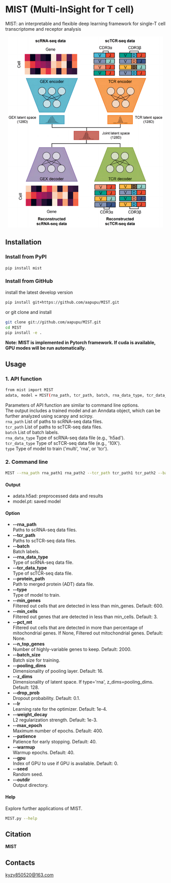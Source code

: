 # MIST (Multi-InSight for T cell)
MIST: an interpretable and flexible deep learning framework for single-T cell transcriptome and receptor analysis

<div align=center><img  height="600" src=https://github.com/aapupu/MIST/blob/main/docs/MIST.jpg><div align=left>

Installation
-------
### Install from PyPI
```bash
pip install mist
```

### Install from GitHub
install the latest develop version
```bash
pip install git+https://github.com/aapupu/MIST.git
```
or git clone and install
```bash
git clone git://github.com/aapupu/MIST.git
cd MIST
pip install -e .
```

**Note: MIST is implemented in Pytorch framework. If cuda is available, GPU modes will be run automatically.**

Usage
-------
### 1. API function
```bash
from mist import MIST
adata, model = MIST(rna_path, tcr_path, batch, rna_data_type, tcr_data_type, type)
```
Parameters of API function are similar to command line options.<br />
The output includes a trained model and an Anndata object, which can be further analyzed using scanpy and scirpy.<br />
```rna_path``` List of paths to scRNA-seq data files.<br />
```tcr_path``` List of paths to scTCR-seq data files.<br />
```batch``` List of batch labels.<br />
```rna_data_type``` Type of scRNA-seq data file (e.g., 'h5ad').<br />
```tcr_data_type``` Type of scTCR-seq data file (e.g., '10X').<br />
```type``` Type of model to train ('multi', 'rna', or 'tcr').

### 2. Command line
```bash
MIST --rna_path rna_path1 rna_path2 --tcr_path tcr_path1 tcr_path2 --batch batch1 batch2 --rna_data_type h5ad --tcr_data_type 10X --type multi
```

#### Output 
- adata.h5ad: preprocessed data and results
- model.pt: saved model

#### Option
- **--rna_path**<br />Paths to scRNA-seq data files.
- **--tcr_path**<br />Paths to scTCR-seq data files.
- **--batch**<br />Batch labels.
- **--rna_data_type**<br />Type of scRNA-seq data file.
- **--tcr_data_type**<br />Type of scTCR-seq data file.
- **--protein_path**<br />Path to merged protein (ADT) data file.
- **--type**<br />Type of model to train.
- **--min_genes**<br />Filtered out cells that are detected in less than min_genes. Default: 600.
- **--min_cells**<br />Filtered out genes that are detected in less than min_cells. Default: 3.
- **--pct_mt**<br />Filtered out cells that are detected in more than percentage of mitochondrial genes. If None, Filtered out mitochondrial genes. Default: None.
- **--n_top_genes**<br />Number of highly-variable genes to keep. Default: 2000.
- **--batch_size**<br />Batch size for training.
- **--pooling_dims**<br />Dimensionality of pooling layer. Default: 16.
- **--z_dims**<br />Dimensionality of latent space. If type='rna', z_dims=pooling_dims. Default: 128.
- **--drop_prob**<br />Dropout probability. Default: 0.1.
- **--lr**<br />Learning rate for the optimizer. Default: 1e-4.
- **--weight_decay**<br />L2 regularization strength. Default: 1e-3.
- **--max_epoch**<br />Maximum number of epochs. Default: 400.
- **--patience**<br />Patience for early stopping. Default: 40.
- **--warmup**<br />Warmup epochs. Default: 40.
- **--gpu**<br />Index of GPU to use if GPU is available. Default: 0.
- **--seed**<br />Random seed.
- **--outdir**<br />Output directory.

#### Help
Explore further applications of MIST.
```bash
MIST.py --help 
```

Citation
-------
**MIST**

Contacts
-------
kyzy850520@163.com
